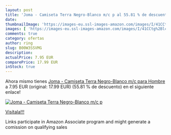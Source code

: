 ```yaml
---
layout: post
title: 'Joma - Camiseta Terra Negro-Blanco m/c p al 55.81 % de descuento'
date: 
thumbnailImage: 'https://images-eu.ssl-images-amazon.com/images/I/41CCtg%2BlcvL._SL200_.jpg'
images: [ 'https://images-eu.ssl-images-amazon.com/images/I/41CCtg%2BlcvL._SL200_.jpg' ]
comments: true
category: ofertas
author: ring
slug: B00W3SSVMG
description:
actualPrice: 7.95 EUR
comparePrice: 17.99 EUR
inStock: true
---
```


Ahora mismo tienes [Joma - Camiseta Terra Negro-Blanco m/c para Hombre](https://www.amazon.es/dp/B00W3SSVMG/?tag=tolees-21) a 7.95 EUR (original: 17.99 EUR) (55.81 %  de descuento) en el siguiente enlace!

[![Joma - Camiseta Terra Negro-Blanco m/c p](https://images-eu.ssl-images-amazon.com/images/I/41CCtg%2BlcvL._SL200_.jpg)](https://www.amazon.es/dp/B00W3SSVMG/?tag=tolees-21)

[Visítala!!!](https://www.amazon.es/dp/B00W3SSVMG/?tag=tolees-21)

Links participate in Amazon Associate program and might generate a comission on qualifying sales
